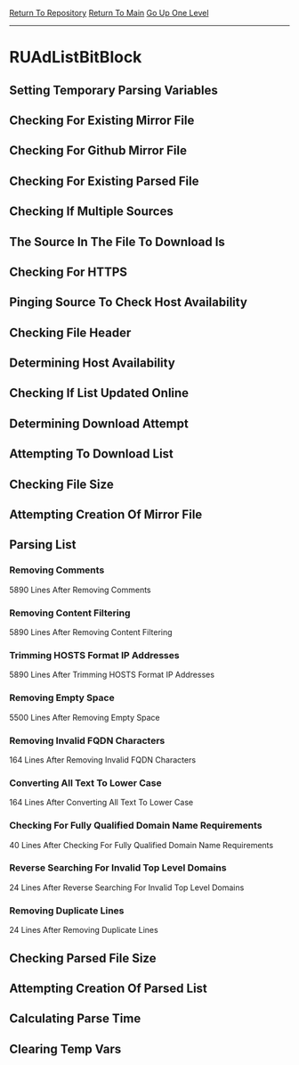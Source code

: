 [Return To Repository](https://github.com/deathbybandaid/piholeparser/)
[Return To Main](https://github.com/deathbybandaid/piholeparser/blob/master/RecentRunLogs/Mainlog.md)
[Go Up One Level](https://github.com/deathbybandaid/piholeparser/blob/master/RecentRunLogs/TopLevelScripts/30-Processing-External-Blacklists.md)
____________________________________
# RUAdListBitBlock
## Setting Temporary Parsing Variables
## Checking For Existing Mirror File
## Checking For Github Mirror File
## Checking For Existing Parsed File
## Checking If Multiple Sources
## The Source In The File To Download Is
## Checking For HTTPS
## Pinging Source To Check Host Availability
## Checking File Header
## Determining Host Availability
## Checking If List Updated Online
## Determining Download Attempt
## Attempting To Download List
## Checking File Size
## Attempting Creation Of Mirror File
## Parsing List
### Removing Comments
5890 Lines After Removing Comments
### Removing Content Filtering
5890 Lines After Removing Content Filtering
### Trimming HOSTS Format IP Addresses
5890 Lines After Trimming HOSTS Format IP Addresses
### Removing Empty Space
5500 Lines After Removing Empty Space
### Removing Invalid FQDN Characters
164 Lines After Removing Invalid FQDN Characters
### Converting All Text To Lower Case
164 Lines After Converting All Text To Lower Case
### Checking For Fully Qualified Domain Name Requirements
40 Lines After Checking For Fully Qualified Domain Name Requirements
### Reverse Searching For Invalid Top Level Domains
24 Lines After Reverse Searching For Invalid Top Level Domains
### Removing Duplicate Lines
24 Lines After Removing Duplicate Lines
## Checking Parsed File Size
## Attempting Creation Of Parsed List
## Calculating Parse Time
## Clearing Temp Vars

